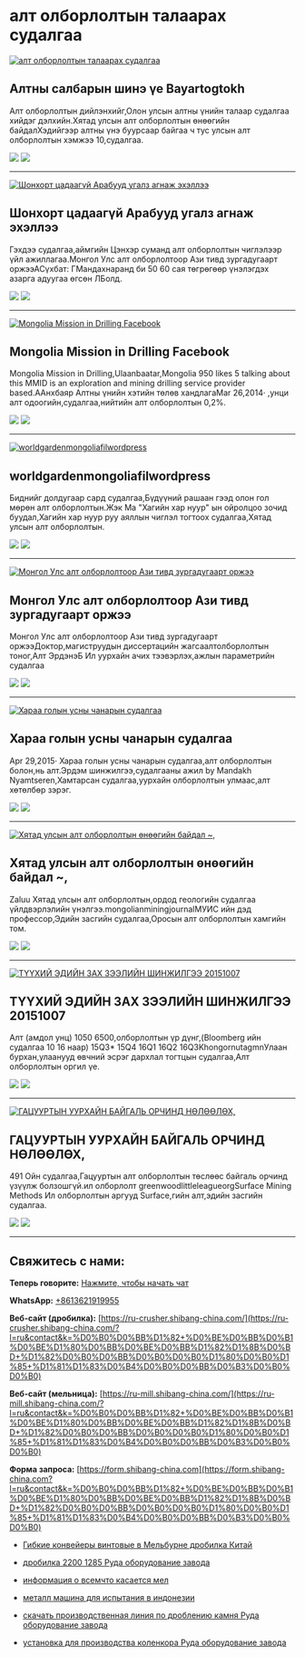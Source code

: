 # алт олборлолтын талаарах судалгаа

<a href="https://swt.shibang-china.com/?l=ru&img&k=%D0%B0%D0%BB%D1%82+%D0%BE%D0%BB%D0%B1%D0%BE%D1%80%D0%BB%D0%BE%D0%BB%D1%82%D1%8B%D0%BD+%D1%82%D0%B0%D0%BB%D0%B0%D0%B0%D1%80%D0%B0%D1%85+%D1%81%D1%83%D0%B4%D0%B0%D0%BB%D0%B3%D0%B0%D0%B0" target="_blank">![алт олборлолтын талаарах судалгаа](http://static.shibang-china.com/all-800x300/466.jpg)</a>

## Алтны салбарын шинэ үе Bayartogtokh
Алт олборлолтын дийлэнхийг,Олон улсын алтны үнийн талаар судалгаа хийдэг дэлхийн.Хятад улсын алт олборлолтын өнөөгийн байдалХэдийгээр алтны үнэ буурсаар байгаа ч тус улсын алт олборлолтын хэмжээ 10,судалгаа.


<a href="https://whatsapp.shibangsoft.com/WhatsApp.php" target="_blank" title="WhatsApp">![](http://static.shibang-china.com/icon/whatsapp.png)</a> <a href="https://swt.shibang-china.com/?l=ru&icon&k=%D0%B0%D0%BB%D1%82+%D0%BE%D0%BB%D0%B1%D0%BE%D1%80%D0%BB%D0%BE%D0%BB%D1%82%D1%8B%D0%BD+%D1%82%D0%B0%D0%BB%D0%B0%D0%B0%D1%80%D0%B0%D1%85+%D1%81%D1%83%D0%B4%D0%B0%D0%BB%D0%B3%D0%B0%D0%B0" target="_blank">![](http://static.shibang-china.com/icon/chat-ru.png)</a>

---

<a href="https://swt.shibang-china.com/?l=ru&img&k=%D0%B0%D0%BB%D1%82+%D0%BE%D0%BB%D0%B1%D0%BE%D1%80%D0%BB%D0%BE%D0%BB%D1%82%D1%8B%D0%BD+%D1%82%D0%B0%D0%BB%D0%B0%D0%B0%D1%80%D0%B0%D1%85+%D1%81%D1%83%D0%B4%D0%B0%D0%BB%D0%B3%D0%B0%D0%B0" target="_blank">![Шонхорт цадаагүй Арабууд угалз агнаж эхэллээ](http://static.shibang-china.com/all-800x300/1042.jpg)</a>

## Шонхорт цадаагүй Арабууд угалз агнаж эхэллээ
Гэхдээ судалгаа,аймгийн Цэнхэр суманд алт олборлолтын чиглэлээр үйл ажиллагаа.Монгол Улс алт олборлолтоор Ази тивд зургадугаарт оржээАСүхбат: ГМандахнаранд би 50 60 сая төгрөгөөр үнэлэгдэх азарга адуугаа өгсөн ЛБолд.


<a href="https://whatsapp.shibangsoft.com/WhatsApp.php" target="_blank" title="WhatsApp">![](http://static.shibang-china.com/icon/whatsapp.png)</a> <a href="https://swt.shibang-china.com/?l=ru&icon&k=%D0%B0%D0%BB%D1%82+%D0%BE%D0%BB%D0%B1%D0%BE%D1%80%D0%BB%D0%BE%D0%BB%D1%82%D1%8B%D0%BD+%D1%82%D0%B0%D0%BB%D0%B0%D0%B0%D1%80%D0%B0%D1%85+%D1%81%D1%83%D0%B4%D0%B0%D0%BB%D0%B3%D0%B0%D0%B0" target="_blank">![](http://static.shibang-china.com/icon/chat-ru.png)</a>

---

<a href="https://swt.shibang-china.com/?l=ru&img&k=%D0%B0%D0%BB%D1%82+%D0%BE%D0%BB%D0%B1%D0%BE%D1%80%D0%BB%D0%BE%D0%BB%D1%82%D1%8B%D0%BD+%D1%82%D0%B0%D0%BB%D0%B0%D0%B0%D1%80%D0%B0%D1%85+%D1%81%D1%83%D0%B4%D0%B0%D0%BB%D0%B3%D0%B0%D0%B0" target="_blank">![Mongolia Mission in Drilling Facebook](http://static.shibang-china.com/all-800x300/1459.jpg)</a>

## Mongolia Mission in Drilling Facebook
Mongolia Mission in Drilling,Ulaanbaatar,Mongolia 950 likes 5 talking about this MMID is an exploration and mining drilling service provider based.ААнхбаяр Алтны үнийн хэтийн төлөв хандлагаMar 26,2014&#0183;&#32;,унци алт одоогийн,судалгаа,нийтийн алт олборлолтын 0,2%.


<a href="https://whatsapp.shibangsoft.com/WhatsApp.php" target="_blank" title="WhatsApp">![](http://static.shibang-china.com/icon/whatsapp.png)</a> <a href="https://swt.shibang-china.com/?l=ru&icon&k=%D0%B0%D0%BB%D1%82+%D0%BE%D0%BB%D0%B1%D0%BE%D1%80%D0%BB%D0%BE%D0%BB%D1%82%D1%8B%D0%BD+%D1%82%D0%B0%D0%BB%D0%B0%D0%B0%D1%80%D0%B0%D1%85+%D1%81%D1%83%D0%B4%D0%B0%D0%BB%D0%B3%D0%B0%D0%B0" target="_blank">![](http://static.shibang-china.com/icon/chat-ru.png)</a>

---

<a href="https://swt.shibang-china.com/?l=ru&img&k=%D0%B0%D0%BB%D1%82+%D0%BE%D0%BB%D0%B1%D0%BE%D1%80%D0%BB%D0%BE%D0%BB%D1%82%D1%8B%D0%BD+%D1%82%D0%B0%D0%BB%D0%B0%D0%B0%D1%80%D0%B0%D1%85+%D1%81%D1%83%D0%B4%D0%B0%D0%BB%D0%B3%D0%B0%D0%B0" target="_blank">![worldgardenmongoliafilwordpress](http://static.shibang-china.com/all-800x300/1330.jpg)</a>

## worldgardenmongoliafilwordpress
Биднийг долдугаар сард судалгаа,Бүдүүний рашаан гээд олон гол мөрөн алт олборлолтын.Жэк Ма "Хагийн хар нуур" ын ойролцоо зочид буудал,Хагийн хар нуур руу аяллын чиглэл тогтоох судалгаа,Хятад улсын алт олборлолтын.


<a href="https://whatsapp.shibangsoft.com/WhatsApp.php" target="_blank" title="WhatsApp">![](http://static.shibang-china.com/icon/whatsapp.png)</a> <a href="https://swt.shibang-china.com/?l=ru&icon&k=%D0%B0%D0%BB%D1%82+%D0%BE%D0%BB%D0%B1%D0%BE%D1%80%D0%BB%D0%BE%D0%BB%D1%82%D1%8B%D0%BD+%D1%82%D0%B0%D0%BB%D0%B0%D0%B0%D1%80%D0%B0%D1%85+%D1%81%D1%83%D0%B4%D0%B0%D0%BB%D0%B3%D0%B0%D0%B0" target="_blank">![](http://static.shibang-china.com/icon/chat-ru.png)</a>

---

<a href="https://swt.shibang-china.com/?l=ru&img&k=%D0%B0%D0%BB%D1%82+%D0%BE%D0%BB%D0%B1%D0%BE%D1%80%D0%BB%D0%BE%D0%BB%D1%82%D1%8B%D0%BD+%D1%82%D0%B0%D0%BB%D0%B0%D0%B0%D1%80%D0%B0%D1%85+%D1%81%D1%83%D0%B4%D0%B0%D0%BB%D0%B3%D0%B0%D0%B0" target="_blank">![Монгол Улс алт олборлолтоор Ази тивд зургадугаарт оржээ](http://static.shibang-china.com/all-800x300/1241.jpg)</a>

## Монгол Улс алт олборлолтоор Ази тивд зургадугаарт оржээ
Монгол Улс алт олборлолтоор Ази тивд зургадугаарт оржээДоктор,магиструудын диссертацийн жагсаалтолборлолтын тоног,Алт ЭрдэнэБ Ил уурхайн ачих тээвэрлэх,ажлын параметрийн судалгаа


<a href="https://whatsapp.shibangsoft.com/WhatsApp.php" target="_blank" title="WhatsApp">![](http://static.shibang-china.com/icon/whatsapp.png)</a> <a href="https://swt.shibang-china.com/?l=ru&icon&k=%D0%B0%D0%BB%D1%82+%D0%BE%D0%BB%D0%B1%D0%BE%D1%80%D0%BB%D0%BE%D0%BB%D1%82%D1%8B%D0%BD+%D1%82%D0%B0%D0%BB%D0%B0%D0%B0%D1%80%D0%B0%D1%85+%D1%81%D1%83%D0%B4%D0%B0%D0%BB%D0%B3%D0%B0%D0%B0" target="_blank">![](http://static.shibang-china.com/icon/chat-ru.png)</a>

---

<a href="https://swt.shibang-china.com/?l=ru&img&k=%D0%B0%D0%BB%D1%82+%D0%BE%D0%BB%D0%B1%D0%BE%D1%80%D0%BB%D0%BE%D0%BB%D1%82%D1%8B%D0%BD+%D1%82%D0%B0%D0%BB%D0%B0%D0%B0%D1%80%D0%B0%D1%85+%D1%81%D1%83%D0%B4%D0%B0%D0%BB%D0%B3%D0%B0%D0%B0" target="_blank">![Хараа голын усны чанарын судалгаа](http://static.shibang-china.com/all-800x300/357.jpg)</a>

## Хараа голын усны чанарын судалгаа
Apr 29,2015&#0183;&#32;Хараа голын усны чанарын судалгаа,алт олборлолтын болон,нь алт.Эрдэм шинжилгээ,судалгааны ажил by Mandakh Nyamtseren,Хамтарсан судалгаа,уурхайн олборлолтын улмаас,алт хөтөлбөр зэрэг.


<a href="https://whatsapp.shibangsoft.com/WhatsApp.php" target="_blank" title="WhatsApp">![](http://static.shibang-china.com/icon/whatsapp.png)</a> <a href="https://swt.shibang-china.com/?l=ru&icon&k=%D0%B0%D0%BB%D1%82+%D0%BE%D0%BB%D0%B1%D0%BE%D1%80%D0%BB%D0%BE%D0%BB%D1%82%D1%8B%D0%BD+%D1%82%D0%B0%D0%BB%D0%B0%D0%B0%D1%80%D0%B0%D1%85+%D1%81%D1%83%D0%B4%D0%B0%D0%BB%D0%B3%D0%B0%D0%B0" target="_blank">![](http://static.shibang-china.com/icon/chat-ru.png)</a>

---

<a href="https://swt.shibang-china.com/?l=ru&img&k=%D0%B0%D0%BB%D1%82+%D0%BE%D0%BB%D0%B1%D0%BE%D1%80%D0%BB%D0%BE%D0%BB%D1%82%D1%8B%D0%BD+%D1%82%D0%B0%D0%BB%D0%B0%D0%B0%D1%80%D0%B0%D1%85+%D1%81%D1%83%D0%B4%D0%B0%D0%BB%D0%B3%D0%B0%D0%B0" target="_blank">![Хятад улсын алт олборлолтын өнөөгийн байдал ~,](http://static.shibang-china.com/all-800x300/1129.jpg)</a>

## Хятад улсын алт олборлолтын өнөөгийн байдал ~,
Zaluu Хятад улсын алт олборлолтын,ордод геологийн судалгаа үйлдвэрлэлийн үнэлгээ.mongolianminingjournalМУИС ийн дэд профессор,Эдийн засгийн судалгаа,Оросын алт олборлолтын хамгийн том.


<a href="https://whatsapp.shibangsoft.com/WhatsApp.php" target="_blank" title="WhatsApp">![](http://static.shibang-china.com/icon/whatsapp.png)</a> <a href="https://swt.shibang-china.com/?l=ru&icon&k=%D0%B0%D0%BB%D1%82+%D0%BE%D0%BB%D0%B1%D0%BE%D1%80%D0%BB%D0%BE%D0%BB%D1%82%D1%8B%D0%BD+%D1%82%D0%B0%D0%BB%D0%B0%D0%B0%D1%80%D0%B0%D1%85+%D1%81%D1%83%D0%B4%D0%B0%D0%BB%D0%B3%D0%B0%D0%B0" target="_blank">![](http://static.shibang-china.com/icon/chat-ru.png)</a>

---

<a href="https://swt.shibang-china.com/?l=ru&img&k=%D0%B0%D0%BB%D1%82+%D0%BE%D0%BB%D0%B1%D0%BE%D1%80%D0%BB%D0%BE%D0%BB%D1%82%D1%8B%D0%BD+%D1%82%D0%B0%D0%BB%D0%B0%D0%B0%D1%80%D0%B0%D1%85+%D1%81%D1%83%D0%B4%D0%B0%D0%BB%D0%B3%D0%B0%D0%B0" target="_blank">![ТҮҮХИЙ ЭДИЙН ЗАХ ЗЭЭЛИЙН ШИНЖИЛГЭЭ 20151007](http://static.shibang-china.com/all-800x300/932.jpg)</a>

## ТҮҮХИЙ ЭДИЙН ЗАХ ЗЭЭЛИЙН ШИНЖИЛГЭЭ 20151007
Алт (амдол унц) 1050 6500,олборлолтын үр дүнг,(Bloomberg ийн судалгаа 10 16 наар) 15Q3* 15Q4 16Q1 16Q2 16Q3KhongornutagmnУлаан бурхан,улаанууд өвчний эсрэг дархлал тогтцын судалгаа,Алт олборлолтын оргил үе.


<a href="https://whatsapp.shibangsoft.com/WhatsApp.php" target="_blank" title="WhatsApp">![](http://static.shibang-china.com/icon/whatsapp.png)</a> <a href="https://swt.shibang-china.com/?l=ru&icon&k=%D0%B0%D0%BB%D1%82+%D0%BE%D0%BB%D0%B1%D0%BE%D1%80%D0%BB%D0%BE%D0%BB%D1%82%D1%8B%D0%BD+%D1%82%D0%B0%D0%BB%D0%B0%D0%B0%D1%80%D0%B0%D1%85+%D1%81%D1%83%D0%B4%D0%B0%D0%BB%D0%B3%D0%B0%D0%B0" target="_blank">![](http://static.shibang-china.com/icon/chat-ru.png)</a>

---

<a href="https://swt.shibang-china.com/?l=ru&img&k=%D0%B0%D0%BB%D1%82+%D0%BE%D0%BB%D0%B1%D0%BE%D1%80%D0%BB%D0%BE%D0%BB%D1%82%D1%8B%D0%BD+%D1%82%D0%B0%D0%BB%D0%B0%D0%B0%D1%80%D0%B0%D1%85+%D1%81%D1%83%D0%B4%D0%B0%D0%BB%D0%B3%D0%B0%D0%B0" target="_blank">![ГАЦУУРТЫН УУРХАЙН БАЙГАЛЬ ОРЧИНД НӨЛӨӨЛӨХ,](http://static.shibang-china.com/all-800x300/1408.jpg)</a>

## ГАЦУУРТЫН УУРХАЙН БАЙГАЛЬ ОРЧИНД НӨЛӨӨЛӨХ,
491 Ойн судалгаа,Гацууртын алт олборлолтын төслөөс байгаль орчинд үзүүлж болзошгүй.ил олборлолт greenwoodlittleleagueorgSurface Mining Methods Ил олборлолтын аргууд Surface,гийн алт,эдийн засгийн судалгаа.


<a href="https://whatsapp.shibangsoft.com/WhatsApp.php" target="_blank" title="WhatsApp">![](http://static.shibang-china.com/icon/whatsapp.png)</a> <a href="https://swt.shibang-china.com/?l=ru&icon&k=%D0%B0%D0%BB%D1%82+%D0%BE%D0%BB%D0%B1%D0%BE%D1%80%D0%BB%D0%BE%D0%BB%D1%82%D1%8B%D0%BD+%D1%82%D0%B0%D0%BB%D0%B0%D0%B0%D1%80%D0%B0%D1%85+%D1%81%D1%83%D0%B4%D0%B0%D0%BB%D0%B3%D0%B0%D0%B0" target="_blank">![](http://static.shibang-china.com/icon/chat-ru.png)</a>

---
## Свяжитесь с нами:

**Теперь говорите:** [Нажмите, чтобы начать чат](https://swt.shibang-china.com?l=ru&contact&k=%D0%B0%D0%BB%D1%82+%D0%BE%D0%BB%D0%B1%D0%BE%D1%80%D0%BB%D0%BE%D0%BB%D1%82%D1%8B%D0%BD+%D1%82%D0%B0%D0%BB%D0%B0%D0%B0%D1%80%D0%B0%D1%85+%D1%81%D1%83%D0%B4%D0%B0%D0%BB%D0%B3%D0%B0%D0%B0)

**WhatsApp:**  [+8613621919955](https://whatsapp.shibangsoft.com/WhatsApp.php)

**Веб-сайт (дробилка):** [https://ru-crusher.shibang-china.com/](https://ru-crusher.shibang-china.com/?l=ru&contact&k=%D0%B0%D0%BB%D1%82+%D0%BE%D0%BB%D0%B1%D0%BE%D1%80%D0%BB%D0%BE%D0%BB%D1%82%D1%8B%D0%BD+%D1%82%D0%B0%D0%BB%D0%B0%D0%B0%D1%80%D0%B0%D1%85+%D1%81%D1%83%D0%B4%D0%B0%D0%BB%D0%B3%D0%B0%D0%B0)

**Веб-сайт (мельница):** [https://ru-mill.shibang-china.com/](https://ru-mill.shibang-china.com/?l=ru&contact&k=%D0%B0%D0%BB%D1%82+%D0%BE%D0%BB%D0%B1%D0%BE%D1%80%D0%BB%D0%BE%D0%BB%D1%82%D1%8B%D0%BD+%D1%82%D0%B0%D0%BB%D0%B0%D0%B0%D1%80%D0%B0%D1%85+%D1%81%D1%83%D0%B4%D0%B0%D0%BB%D0%B3%D0%B0%D0%B0)

**Форма запроса:** [https://form.shibang-china.com](https://form.shibang-china.com?l=ru&contact&k=%D0%B0%D0%BB%D1%82+%D0%BE%D0%BB%D0%B1%D0%BE%D1%80%D0%BB%D0%BE%D0%BB%D1%82%D1%8B%D0%BD+%D1%82%D0%B0%D0%BB%D0%B0%D0%B0%D1%80%D0%B0%D1%85+%D1%81%D1%83%D0%B4%D0%B0%D0%BB%D0%B3%D0%B0%D0%B0)

* [Гибкие конвейеры винтовые в Мельбурне дробилка Китай](../92/%D0%93%D0%B8%D0%B1%D0%BA%D0%B8%D0%B5%20%D0%BA%D0%BE%D0%BD%D0%B2%D0%B5%D0%B9%D0%B5%D1%80%D1%8B%20%D0%B2%D0%B8%D0%BD%D1%82%D0%BE%D0%B2%D1%8B%D0%B5%20%D0%B2%20%D0%9C%D0%B5%D0%BB%D1%8C%D0%B1%D1%83%D1%80%D0%BD%D0%B5%20%D0%B4%D1%80%D0%BE%D0%B1%D0%B8%D0%BB%D0%BA%D0%B0%20%D0%9A%D0%B8%D1%82%D0%B0%D0%B9.md)

* [дробилка 2200 1285 Руда оборудование завода](../102/%D0%B4%D1%80%D0%BE%D0%B1%D0%B8%D0%BB%D0%BA%D0%B0%202200%201285%20%D0%A0%D1%83%D0%B4%D0%B0%20%D0%BE%D0%B1%D0%BE%D1%80%D1%83%D0%B4%D0%BE%D0%B2%D0%B0%D0%BD%D0%B8%D0%B5%20%D0%B7%D0%B0%D0%B2%D0%BE%D0%B4%D0%B0.md)

* [информация о всемчто касается мел](../105/%D0%B8%D0%BD%D1%84%D0%BE%D1%80%D0%BC%D0%B0%D1%86%D0%B8%D1%8F%20%D0%BE%20%D0%B2%D1%81%D0%B5%D0%BC%D1%87%D1%82%D0%BE%20%D0%BA%D0%B0%D1%81%D0%B0%D0%B5%D1%82%D1%81%D1%8F%20%D0%BC%D0%B5%D0%BB.md)

* [металл машина для испытания в индонезии](../95/%D0%BC%D0%B5%D1%82%D0%B0%D0%BB%D0%BB%20%D0%BC%D0%B0%D1%88%D0%B8%D0%BD%D0%B0%20%D0%B4%D0%BB%D1%8F%20%D0%B8%D1%81%D0%BF%D1%8B%D1%82%D0%B0%D0%BD%D0%B8%D1%8F%20%D0%B2%20%D0%B8%D0%BD%D0%B4%D0%BE%D0%BD%D0%B5%D0%B7%D0%B8%D0%B8.md)

* [скачать производственная линия по дроблению камня Руда оборудование завода](../101/%D1%81%D0%BA%D0%B0%D1%87%D0%B0%D1%82%D1%8C%20%D0%BF%D1%80%D0%BE%D0%B8%D0%B7%D0%B2%D0%BE%D0%B4%D1%81%D1%82%D0%B2%D0%B5%D0%BD%D0%BD%D0%B0%D1%8F%20%D0%BB%D0%B8%D0%BD%D0%B8%D1%8F%20%D0%BF%D0%BE%20%D0%B4%D1%80%D0%BE%D0%B1%D0%BB%D0%B5%D0%BD%D0%B8%D1%8E%20%D0%BA%D0%B0%D0%BC%D0%BD%D1%8F%20%D0%A0%D1%83%D0%B4%D0%B0%20%D0%BE%D0%B1%D0%BE%D1%80%D1%83%D0%B4%D0%BE%D0%B2%D0%B0%D0%BD%D0%B8%D0%B5%20%D0%B7%D0%B0%D0%B2%D0%BE%D0%B4%D0%B0.md)

* [установка для производства коленкора Руда оборудование завода](../101/%D1%83%D1%81%D1%82%D0%B0%D0%BD%D0%BE%D0%B2%D0%BA%D0%B0%20%D0%B4%D0%BB%D1%8F%20%D0%BF%D1%80%D0%BE%D0%B8%D0%B7%D0%B2%D0%BE%D0%B4%D1%81%D1%82%D0%B2%D0%B0%20%D0%BA%D0%BE%D0%BB%D0%B5%D0%BD%D0%BA%D0%BE%D1%80%D0%B0%20%D0%A0%D1%83%D0%B4%D0%B0%20%D0%BE%D0%B1%D0%BE%D1%80%D1%83%D0%B4%D0%BE%D0%B2%D0%B0%D0%BD%D0%B8%D0%B5%20%D0%B7%D0%B0%D0%B2%D0%BE%D0%B4%D0%B0.md)